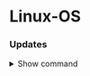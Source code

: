 # Linux-OS


### Updates


<details><summary>Show command</summary>

```bash
curl -fsSL https://raw.githubusercontent.com/Ven0m0/Linux-OS/refs/heads/main/Cachyos/Updates.sh | sudo bash



### Cleaning

```markdown
<details><summary>Show command</summary>

```bash
curl -fsSL https://raw.githubusercontent.com/Ven0m0/Linux-OS/refs/heads/main/Cachyos/Clean.sh | sudo bash


### Rank mirrors & keyrings

```markdown
<details><summary>Show command</summary>

```bash
curl -fsSL https://raw.githubusercontent.com/Ven0m0/Linux-OS/refs/heads/main/Cachyos/Rank.sh | sudo bash


### Automated install

```markdown
<details><summary>Show command</summary>

```bash
curl -fsSL https://raw.githubusercontent.com/Ven0m0/Linux-OS/refs/heads/main/Cachyos/Scripts/Install.sh | sudo bash


### Automated configuration

```markdown
<details><summary>Show command</summary>

```bash
curl -fsSL https://raw.githubusercontent.com/Ven0m0/Linux-OS/refs/heads/main/Cachyos/Scripts/AutoSetup.sh | sudo bash


-----


## List of Linux operating systems

### Desktop:

[CachyOS](https://cachyos.org//)


### Gaming:

[Nobara](https://nobaraproject.org/)

[SteamOS](https://store.steampowered.com/steamos/buildyourown) | 
[Download](https://store.steampowered.com/steamos/download/?ver=steamdeck&snr=)

[Bazzite](https://bazzite.gg/)

[EndeavourOS](https://endeavouros.com/)

[Linux Mint](https://linuxmint.com/)

Other:

[DietPi](https://dietpi.com/)

[Raspberry Pi OS](https://www.raspberrypi.com/software/)

